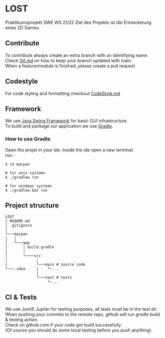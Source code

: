 # LOST
Praktikumsprojekt SWE WS 21/22
Ziel des Projekts ist die Entwickelung eines 2D Games.

## Contribute
To contribute always create an extra branch with an identifying name.  
Check [Git.md](https://github.com/D4ve-R/LOST/blob/main/Git.md) on how to keep your branch updated with main.  
When a feature/module is finished, please create a pull request

## Codestyle
For code styling and formatting checkout [CodeStyle.md](https://github.com/D4ve-R/LOST/blob/main/CodeStyle.md)

## Framework
We use [Java Swing Framework](https://docs.oracle.com/javase/tutorial/uiswing/) for basic GUI infrastructure.  
To build and package our application we use [Gradle](https://gradle.org/).

### How to use Gradle
Open the projet in your ide. Inside the ide open a new terminal.  
run : 
```
$ cd macpan

# for unix systems
$ ./gradlew run

# for windows systems
$ ./gradlew.bat run
```

## Project structure

```
LOST
│ README.md
│ .gitignore
|      
└───macpan
│   │   
│   └───app
|       | build.gradle
|       |
│       └────src
|             |
|             └───main # source code   
└───.idea     |    └─...
              |
              └───test # tests
                   └─...
```

## CI & Tests
We use Junit5 Jupiter for testing purposes,
all tests must be in the test dir.  
When pushing your commits to the remote repo,
github will run gradle build & testing action.  
Check on github.com if your code got build successfully.  
(Of course you should do some local testing before you push anything).
